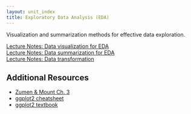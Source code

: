 ```yaml
---
layout: unit_index
title: Exploratory Data Analysis (EDA)
---
```


Visualization and summarization methods for effective
data exploration.

[Lecture Notes: Data visualization for EDA](visualization_eda.html)  
[Lecture Notes: Data summarization for EDA](eda_summary_stats.html)  
[Lecture Notes: Data transformation](transformations.html)  

## Additional Resources

- [Zumen & Mount Ch. 3](https://myelms.umd.edu/courses/1177854/modules/items/8513996)
- [ggplot2 cheatsheet](http://www.rstudio.com/wp-content/uploads/2015/12/ggplot2-cheatsheet-2.0.pdf)  
- [ggplot2 textbook](http://www.amazon.com/ggplot2-Elegant-Graphics-Data-Analysis/dp/0387981403)  

